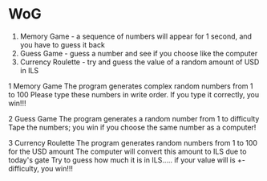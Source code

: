 # WoG

1. Memory Game - a sequence of numbers will appear for 1 second, and you have to guess it back
2. Guess Game - guess a number and see if you choose like the computer
3. Currency Roulette - try and guess the value of a random amount of USD in ILS


1 Memory Game
The program generates complex random numbers from 1 to 100
Please type these numbers in write order. If you type it correctly, you win!!!

2 Guess Game
The program generates a random number from 1 to difficulty
Tape the numbers; you win if you choose the same number as a computer!

3 Currency Roulette
The program generates random numbers from 1 to 100 for the USD amount
The computer will convert this amount to ILS due to today's gate
Try to guess how much it is in ILS..... 
if your value will is +- difficulty,  you win!!!
